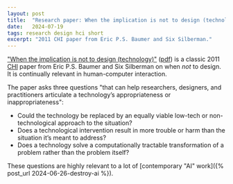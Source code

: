 ```yaml
---
layout: post
title:  "Research paper: When the implication is not to design (technology)"
date:   2024-07-19
tags: research design hci short
excerpt: "2011 CHI paper from Eric P.S. Baumer and Six Silberman."
---
```


["When the implication is not to design (technology)"](https://dl.acm.org/doi/10.1145/1978942.1979275) ([pdf](https://ics.uci.edu/~djp3/classes/2011_01_INF134/papers/impl9-rev.pdf)) is a classic 2011 [CHI](https://en.wikipedia.org/wiki/Conference_on_Human_Factors_in_Computing_Systems) paper from Eric P.S. Baumer and Six Silberman on when _not_ to design. It is continually relevant in human-computer interaction.

The paper asks three questions "that can help researchers, designers, and practitioners articulate a technology’s appropriateness or inappropriateness":
 - Could the technology be replaced by an equally viable low-tech or non-technological approach to the situation?
 - Does a technological intervention result in more trouble or harm than the situation it’s meant to address?
 - Does a technology solve a computationally tractable transformation of a problem rather than the problem itself?

These questions are highly relevant to a lot of [contemporary "AI" work]({% post_url 2024-06-26-destroy-ai %}).
